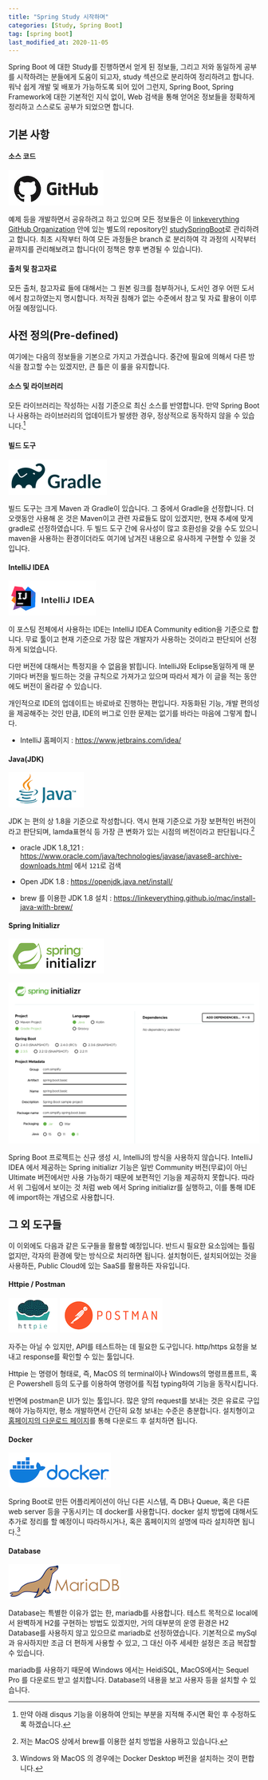 ```yaml
---
title: "Spring Study 시작하며"
categories: [Study, Spring Boot]
tag: [spring boot]
last_modified_at: 2020-11-05
---
```


Spring Boot 에 대한 Study를 진행하면서 얻게 된 정보들, 그리고 저와 동일하게 공부를 시작하려는 분들에게 도움이 되고자, study 섹션으로 분리하여 정리하려고 합니다. 워낙 쉽게 개발 및 배포가 가능하도록 되어 있어 그런지, Spring Boot, Spring Framework에 대한 기본적인 지식 없이, Web 검색을 통해 얻어온 정보들을 정확하게 정리하고 스스로도 공부가 되었으면 합니다. 

## 기본 사항

#### 소스 코드

![](/assets/images/posts/study/springboot/2020-11-05-00000-getting-started/github.jpeg)

예제 등을 개발하면서 공유하려고 하고 있으며 모든 정보들은 이 [linkeverything GitHub Organization](https://github.com/linkeverything) 안에 있는 별도의 repository인 [studySpringBoot](https://github.com/linkeverything/studySpringBoot)로 관리하려고 합니다. 최초 시작부터 하여 모든 과정들은 branch 로 분리하여 각 과정의 시작부터 끝까지를 관리해보려고 합니다(이 정책은 향후 변경될 수 있습니다).

#### 출처 및 참고자료

모든 출처, 참고자료 들에 대해서는 그 원본 링크를 첨부하거나, 도서인 경우 어떤 도서에서 참고하였는지 명시합니다. 저작권 침해가 없는 수준에서 참고 및 자료 활용이 이루어질 예정입니다. 

## 사전 정의(Pre-defined)

여기에는 다음의 정보들을 기본으로 가지고 가겠습니다. 중간에 필요에 의해서 다른 방식을 참고할 수는 있겠지만, 큰 틀은 이 룰을 유지합니다.

#### 소스 및 라이브러리

모든 라이브러리는 작성하는 시점 기준으로 최신 소스를 반영합니다. 만약 Spring Boot나 사용하는 라이브러리의 업데이트가 발생한 경우, 정상적으로 동작하지 않을 수 있습니다.[^1] 

#### 빌드 도구

![](/assets/images/posts/study/springboot/2020-11-05-00000-getting-started/gradle.png)

빌드 도구는 크게 Maven 과 Gradle이 있습니다. 그 중에서 Gradle을 선정합니다. 더 오랫동안 사용해 온 것은 Maven이고 관련 자료들도 많이 있겠지만, 현재 추세에 맞게 gradle로 선정하였습니다. 두 빌드 도구 간에 유사성이 많고 호환성을 갖을 수도 있으니 maven을 사용하는 환경이더라도 여기에 남겨진 내용으로 유사하게 구현할 수 있을 것입니다. 

#### IntelliJ IDEA

![](/assets/images/posts/study/springboot/2020-11-05-00000-getting-started/intellij.png)

이 포스팅 전체에서 사용하는 IDE는 IntelliJ IDEA Community edition을 기준으로 합니다. 무료 툴이고 현재 기준으로 가장 많은 개발자가 사용하는 것이라고 판단되어 선정하게 되었습니다. 

다만 버전에 대해서는 특정지을 수 없음을 밝힙니다. IntelliJ와 Eclipse동일하게 매 분기마다 버전을 빌드하는 것을 규칙으로 가져가고 있으며 따라서 제가 이 글을 적는 동안에도 버전이 올라갈 수 있습니다. 

개인적으로 IDE의 업데이트는 바로바로 진행하는 편입니다. 자동화된 기능, 개발 편의성을 제공해주는 것인 만큼, IDE의 버그로 인한 문제는 없기를 바라는 마음에 그렇게 합니다.

- IntelliJ 홈페이지 : <https://www.jetbrains.com/idea/>

#### Java(JDK)

![](/assets/images/posts/study/springboot/2020-11-05-00000-getting-started/java.png)

JDK 는 편의 상 1.8을 기준으로 작성합니다. 역시 현재 기준으로 가장 보편적인 버전이라고 판단되며, lamda표현식 등 가장 큰 변화가 있는 시점의 버전이라고 판단됩니다.[^2]

- oracle JDK 1.8_121 : <https://www.oracle.com/java/technologies/javase/javase8-archive-downloads.html> 에서 `121`로 검색

- Open JDK 1.8 : <https://openjdk.java.net/install/>

- brew 를 이용한 JDK 1.8 설치 : <https://linkeverything.github.io/mac/install-java-with-brew/>

#### Spring Initializr

![](/assets/images/posts/study/springboot/2020-11-05-00000-getting-started/spring-boot.png)

![](/assets/images/posts/study/springboot/2020-11-05-00000-getting-started/capture%202020-11-05%20PM%2002.29.00.png)

Spring Boot 프로젝트는 신규 생성 시, IntelliJ의 방식을 사용하지 않습니다. IntelliJ IDEA 에서 제공하는 Spring initializr 기능은 일반 Community 버전(무료)이 아닌 Ultimate 버전에서만 사용 가능하기 때문에 보편적인 기능을 제공하지 못합니다. 따라서 위 그림에서 보이는 것 처럼 web 에서 Spring initializr를 실행하고, 이를 통해 IDE에 import하는 개념으로 사용합니다.

## 그 외 도구들

이 이외에도 다음과 같은 도구들을 활용할 예정입니다. 반드시 필요한 요소임에는 틀림없지만, 각자의 환경에 맞는 방식으로 처리하면 됩니다. 설치형이든, 설치되어있는 것을 사용하든, Public Cloud에 있는 SaaS를 활용하든 자유입니다. 

#### Httpie / Postman

![](/assets/images/posts/study/springboot/2020-11-05-00000-getting-started/httpie.png) ![](/assets/images/posts/study/springboot/2020-11-05-00000-getting-started/postman.png)

자주는 아닐 수 있지만, API를 테스트하는 데 필요한 도구입니다. http/https 요청을 보내고 response를 확인할 수 있는 툴입니다. 

Httpie 는 명령어 형태로, 즉, MacOS 의 terminal이나 Windows의 명령프롬프트, 혹은 Powershell 등의 도구를 이용하여 명령어를 직접 typing하여 기능을 동작시킵니다. 

반면에 postman은 UI가 있는 툴입니다. 많은 양의 request를 보내는 것은 유료로 구입해야 가능하지만, 평소 개발하면서 간단히 요청 보내는 수준은 충분합니다. 설치형이고 [홈페이지의 다운로드 페이지](https://www.postman.com/downloads/)를 통해 다운로드 후 설치하면 됩니다.

#### Docker

![](/assets/images/posts/study/springboot/2020-11-05-00000-getting-started/docker.png)

Spring Boot로 만든 어플리케이션이 아닌 다른 시스템, 즉 DB나 Queue, 혹은 다른 web server 등을 구동시키는 데 docker를 사용합니다. docker 설치 방법에 대해서도 추가로 정리를 할 예정이니 따라하시거나, 혹은 홈페이지의 설명에 따라 설치하면 됩니다.[^3] 

#### Database

![](/assets/images/posts/study/springboot/2020-11-05-00000-getting-started/mariadb.png)

Database는 특별한 이유가 없는 한, mariadb를 사용합니다. 테스트 목적으로 local에서 완벽하게 H2를 구현하는 방법도 있겠지만, 거의 대부분의 운영 환경은 H2 Database를 사용하지 않고 있으므로 mariadb로 선정하였습니다. 기본적으로 mySql과 유사하지만 조금 더 편하게 사용할 수 있고, 그 대신 아주 세세한 설정은 조금 복잡할 수 있습니다. 

mariadb를 사용하기 때문에 Windows 에서는 HeidiSQL, MacOS에서는 Sequel Pro 를 다운로드 받고 설치합니다. Database의 내용을 보고 사용자 등을 설치할 수 있습니다.

[^1]: 만약 아래 disqus 기능을 이용하여 안되는 부분을 지적해 주시면 확인 후 수정하도록 하겠습니다.

[^2]: 저는 MacOS 상에서 brew를 이용한 설치 방법을 사용하고 있습니다.

[^3]: Windows 와 MacOS 의 경우에는 Docker Desktop 버전을 설치하는 것이 편합니다. 